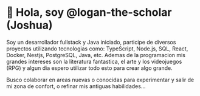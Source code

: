 # 👋 Hola, soy @logan-the-scholar (Joshua)
Soy un desarrollador fullstack y Java iniciado, participe de diversos proyectos utilizando tecnologias como: TypeScript, Node.js, SQL, React, Docker, Nestjs, PostgreSQL, Java, etc. Ademas de la programacion mis grandes intereses son la literatura fantastica, el arte y los videojuegos (RPG) y algun dia espero utilizar todo esto para crear algo grande.

Busco colaborar en areas nuevas o conocidas para experimentar y salir de mi zona de confort, o refinar mis antiguas habilidades...

<!---
logan-the-scholar/logan-the-scholar is a ✨ special ✨ repository because its `README.md` (this file) appears on your GitHub profile.
You can click the Preview link to take a look at your changes.
--->
